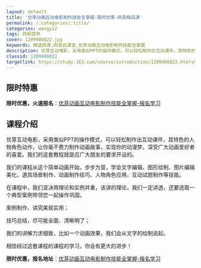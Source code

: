 ```yaml
---
layout: default
title: '优芽动画互动电影制作技能全掌握-限时优惠-网易精品课'
permalink: /:categories/:title/
categories: wangyi2
tags: 网易提供
cover: 1209900822.jpg
keywords: 精选网课,网易云课堂,优芽动画互动电影制作技能全掌握
description: 优芽互动电影，采用类似PPT的操作模式，可以轻松制作出互动课件，其特色的人物角色动作，让你毫不费力制作动画故事，实现你的
classid: 1209900822
targetlink: https://study.163.com/course/introduction/1209900822.htm?share=1&shareId=1025206652&utm_campaign=share&utm_medium=iphoneShare&utm_source=&utm_u=1025206652
---
```


## 限时特惠

**限时优惠，火速报名**：[优芽动画互动电影制作技能全掌握-报名学习](https://study.163.com/course/introduction/1209900822.htm?share=1&shareId=1025206652&utm_campaign=share&utm_medium=iphoneShare&utm_source=&utm_u=1025206652)

## 课程介绍

优芽互动电影，采用类似PPT的操作模式，可以轻松制作出互动课件，其特色的人物角色动作，让你毫不费力制作动画故事，实现你的动漫梦。深受广大动画爱好者的喜爱。我们的这套教程就是应广大朋友的要求开设的。



我们的课程从这个简单动画开始，步步为营，学会文字编辑、图形绘制、图片编辑美化，道具场景制作、动画制作技巧、人物角色应用、互动试题制作等技能。

在课程中，我们坚决用理论和实例并重，该讲的理论，我们一定讲透，还要选取一个典型案例带领您一起操作巩固。

案例制作，讲究美观实用；

技巧总结，尽可能全面、清晰明了；

我们的讲解力求细致，比如一个动画效果，我们会从文字的绘制说起。

相信经过这套课程的课程的学习，你会有更大的进步！

**限时优惠，报名地址**：[优芽动画互动电影制作技能全掌握-报名学习](https://study.163.com/course/introduction/1209900822.htm?share=1&shareId=1025206652&utm_campaign=share&utm_medium=iphoneShare&utm_source=&utm_u=1025206652)

